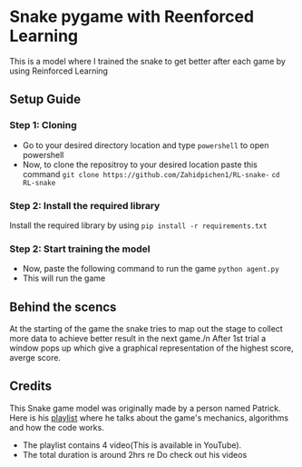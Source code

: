 # Snake pygame with Reenforced Learning

This is a model where I trained the snake to get better after each game by using Reinforced Learning

## Setup Guide


### Step 1: Cloning
* Go to your desired directory location and type `powershell` to open powershell
* Now, to clone the repositroy to your desired location paste this command
    `git clone https://github.com/Zahidpichen1/RL-snake-`
    `cd RL-snake`

### Step 2: Install the required library
Install the required library by using
`pip install -r requirements.txt`

### Step 2: Start training the model
* Now, paste the following command to run the game
    `python agent.py`
* This will run the game 


## Behind the scencs

At the starting of the game the snake tries to map out the stage to collect more data to achieve better result in the next game./n
After 1st trial a window pops up which give a graphical representation of the highest score, averge score.

## Credits
This Snake game model was originally made by a person named Patrick. Here is his [playlist](https://www.youtube.com/playlist?list=PLqnslRFeH2UrDh7vUmJ60YrmWd64mTTKV) where he talks about the game's mechanics, algorithms and how the code works.
* The playlist contains 4 video(This is available in YouTube). 
* The total duration is around 2hrs
re
Do check out his videos

